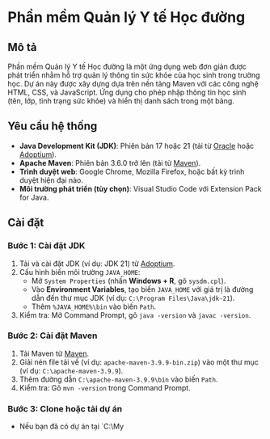 # Phần mềm Quản lý Y tế Học đường

## Mô tả
Phần mềm Quản lý Y tế Học đường là một ứng dụng web đơn giản được phát triển nhằm hỗ trợ quản lý thông tin sức khỏe của học sinh trong trường học. Dự án này được xây dựng dựa trên nền tảng Maven với các công nghệ HTML, CSS, và JavaScript. Ứng dụng cho phép nhập thông tin học sinh (tên, lớp, tình trạng sức khỏe) và hiển thị danh sách trong một bảng.

## Yêu cầu hệ thống
- **Java Development Kit (JDK)**: Phiên bản 17 hoặc 21 (tải từ [Oracle](https://www.oracle.com/java/technologies/javase-downloads.html) hoặc [Adoptium](https://adoptium.net/)).
- **Apache Maven**: Phiên bản 3.6.0 trở lên (tải từ [Maven](https://maven.apache.org/download.cgi)).
- **Trình duyệt web**: Google Chrome, Mozilla Firefox, hoặc bất kỳ trình duyệt hiện đại nào.
- **Môi trường phát triển (tùy chọn)**: Visual Studio Code với Extension Pack for Java.

## Cài đặt

### Bước 1: Cài đặt JDK
1. Tải và cài đặt JDK (ví dụ: JDK 21) từ [Adoptium](https://adoptium.net/).
2. Cấu hình biến môi trường `JAVA_HOME`:
   - Mở `System Properties` (nhấn **Windows + R**, gõ `sysdm.cpl`).
   - Vào **Environment Variables**, tạo biến `JAVA_HOME` với giá trị là đường dẫn đến thư mục JDK (ví dụ: `C:\Program Files\Java\jdk-21`).
   - Thêm `%JAVA_HOME%\bin` vào biến `Path`.
3. Kiểm tra: Mở Command Prompt, gõ `java -version` và `javac -version`.

### Bước 2: Cài đặt Maven
1. Tải Maven từ [Maven](https://maven.apache.org/download.cgi).
2. Giải nén file tải về (ví dụ: `apache-maven-3.9.9-bin.zip`) vào một thư mục (ví dụ: `C:\apache-maven-3.9.9`).
3. Thêm đường dẫn `C:\apache-maven-3.9.9\bin` vào biến `Path`.
4. Kiểm tra: Gõ `mvn -version` trong Command Prompt.

### Bước 3: Clone hoặc tải dự án
- Nếu bạn đã có dự án tại `C:\My
